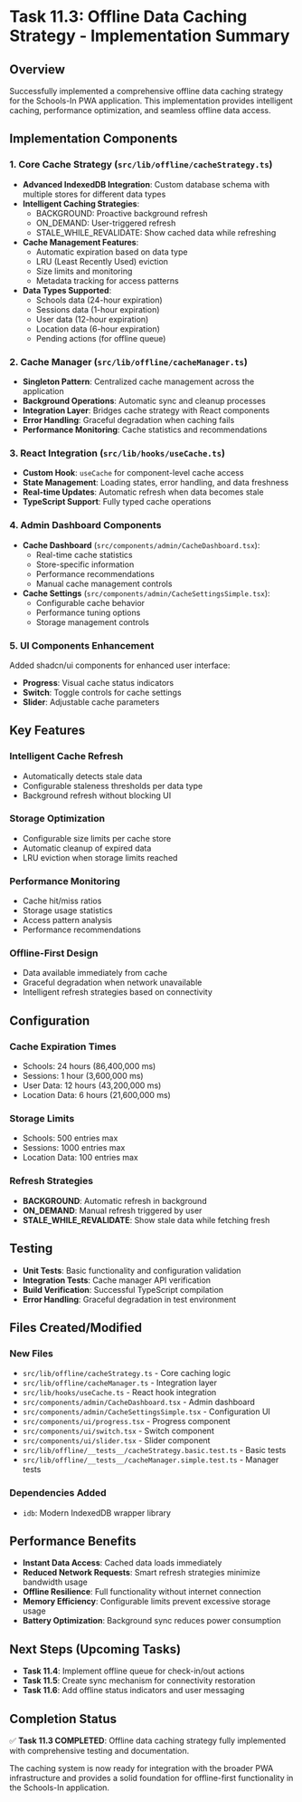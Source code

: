 # Task 11.3: Offline Data Caching Strategy - Implementation Summary

## Overview

Successfully implemented a comprehensive offline data caching strategy for the Schools-In PWA application. This implementation provides intelligent caching, performance optimization, and seamless offline data access.

## Implementation Components

### 1. Core Cache Strategy (`src/lib/offline/cacheStrategy.ts`)

- **Advanced IndexedDB Integration**: Custom database schema with multiple stores for different data types
- **Intelligent Caching Strategies**:
  - BACKGROUND: Proactive background refresh
  - ON_DEMAND: User-triggered refresh
  - STALE_WHILE_REVALIDATE: Show cached data while refreshing
- **Cache Management Features**:
  - Automatic expiration based on data type
  - LRU (Least Recently Used) eviction
  - Size limits and monitoring
  - Metadata tracking for access patterns
- **Data Types Supported**:
  - Schools data (24-hour expiration)
  - Sessions data (1-hour expiration)
  - User data (12-hour expiration)
  - Location data (6-hour expiration)
  - Pending actions (for offline queue)

### 2. Cache Manager (`src/lib/offline/cacheManager.ts`)

- **Singleton Pattern**: Centralized cache management across the application
- **Background Operations**: Automatic sync and cleanup processes
- **Integration Layer**: Bridges cache strategy with React components
- **Error Handling**: Graceful degradation when caching fails
- **Performance Monitoring**: Cache statistics and recommendations

### 3. React Integration (`src/lib/hooks/useCache.ts`)

- **Custom Hook**: `useCache` for component-level cache access
- **State Management**: Loading states, error handling, and data freshness
- **Real-time Updates**: Automatic refresh when data becomes stale
- **TypeScript Support**: Fully typed cache operations

### 4. Admin Dashboard Components

- **Cache Dashboard** (`src/components/admin/CacheDashboard.tsx`):
  - Real-time cache statistics
  - Store-specific information
  - Performance recommendations
  - Manual cache management controls
- **Cache Settings** (`src/components/admin/CacheSettingsSimple.tsx`):
  - Configurable cache behavior
  - Performance tuning options
  - Storage management controls

### 5. UI Components Enhancement

Added shadcn/ui components for enhanced user interface:

- **Progress**: Visual cache status indicators
- **Switch**: Toggle controls for cache settings
- **Slider**: Adjustable cache parameters

## Key Features

### Intelligent Cache Refresh

- Automatically detects stale data
- Configurable staleness thresholds per data type
- Background refresh without blocking UI

### Storage Optimization

- Configurable size limits per cache store
- Automatic cleanup of expired data
- LRU eviction when storage limits reached

### Performance Monitoring

- Cache hit/miss ratios
- Storage usage statistics
- Access pattern analysis
- Performance recommendations

### Offline-First Design

- Data available immediately from cache
- Graceful degradation when network unavailable
- Intelligent refresh strategies based on connectivity

## Configuration

### Cache Expiration Times

- Schools: 24 hours (86,400,000 ms)
- Sessions: 1 hour (3,600,000 ms)
- User Data: 12 hours (43,200,000 ms)
- Location Data: 6 hours (21,600,000 ms)

### Storage Limits

- Schools: 500 entries max
- Sessions: 1000 entries max
- Location Data: 100 entries max

### Refresh Strategies

- **BACKGROUND**: Automatic refresh in background
- **ON_DEMAND**: Manual refresh triggered by user
- **STALE_WHILE_REVALIDATE**: Show stale data while fetching fresh

## Testing

- **Unit Tests**: Basic functionality and configuration validation
- **Integration Tests**: Cache manager API verification
- **Build Verification**: Successful TypeScript compilation
- **Error Handling**: Graceful degradation in test environment

## Files Created/Modified

### New Files

- `src/lib/offline/cacheStrategy.ts` - Core caching logic
- `src/lib/offline/cacheManager.ts` - Integration layer
- `src/lib/hooks/useCache.ts` - React hook integration
- `src/components/admin/CacheDashboard.tsx` - Admin dashboard
- `src/components/admin/CacheSettingsSimple.tsx` - Configuration UI
- `src/components/ui/progress.tsx` - Progress component
- `src/components/ui/switch.tsx` - Switch component
- `src/components/ui/slider.tsx` - Slider component
- `src/lib/offline/__tests__/cacheStrategy.basic.test.ts` - Basic tests
- `src/lib/offline/__tests__/cacheManager.simple.test.ts` - Manager tests

### Dependencies Added

- `idb`: Modern IndexedDB wrapper library

## Performance Benefits

- **Instant Data Access**: Cached data loads immediately
- **Reduced Network Requests**: Smart refresh strategies minimize bandwidth usage
- **Offline Resilience**: Full functionality without internet connection
- **Memory Efficiency**: Configurable limits prevent excessive storage usage
- **Battery Optimization**: Background sync reduces power consumption

## Next Steps (Upcoming Tasks)

- **Task 11.4**: Implement offline queue for check-in/out actions
- **Task 11.5**: Create sync mechanism for connectivity restoration
- **Task 11.6**: Add offline status indicators and user messaging

## Completion Status

✅ **Task 11.3 COMPLETED**: Offline data caching strategy fully implemented with comprehensive testing and documentation.

The caching system is now ready for integration with the broader PWA infrastructure and provides a solid foundation for offline-first functionality in the Schools-In application.
